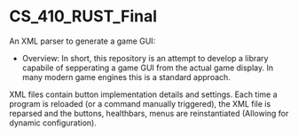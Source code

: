 # CS_410_RUST_Final
An XML parser to generate a game GUI:


* Overview:
In short, this repository is an attempt to develop a library capabile of sepperating a game GUI from the actual game display. In many modern game engines this is a standard approach. 

XML files contain button implementation details and settings. Each time a program is reloaded (or a command manually triggered), the XML file is reparsed and the buttons, healthbars, menus are reinstantiated (Allowing for dynamic configuration).
